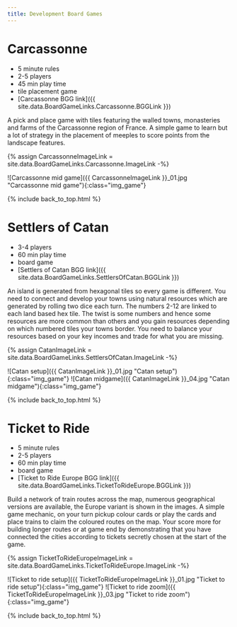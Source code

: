 ```yaml
---
title: Development Board Games
---
```


# Carcassonne

* 5 minute rules
* 2-5 players
* 45 min play time
* tile placement game
* [Carcassonne BGG link]({{ site.data.BoardGameLinks.Carcassonne.BGGLink }})

A pick and place game with tiles featuring the walled towns, monasteries and farms of the Carcassonne region of France.
A simple game to learn but a lot of strategy in the placement of meeples to score points from the landscape features.

{% assign CarcassonneImageLink = site.data.BoardGameLinks.Carcassonne.ImageLink -%}

![Carcassonne mid game]({{ CarcassonneImageLink }}_01.jpg "Carcassonne mid game"){:class="img_game"}

{% include back_to_top.html %}

# Settlers of Catan

* 3-4 players
* 60 min play time
* board game
* [Settlers of Catan BGG link]({{ site.data.BoardGameLinks.SettlersOfCatan.BGGLink }})

An island is generated from hexagonal tiles so every game is different.
You need to connect and develop your towns using natural resources which are generated by rolling two dice each turn.
The numbers 2-12 are linked to each land based hex tile.
The twist is some numbers and hence some resources are more common than others and you gain resources depending on which numbered tiles your towns border.
You need to balance your resources based on your key incomes and trade for what you are missing.

{% assign CatanImageLink = site.data.BoardGameLinks.SettlersOfCatan.ImageLink -%}

![Catan setup]({{ CatanImageLink }}_01.jpg "Catan setup"){:class="img_game"}
![Catan midgame]({{ CatanImageLink }}_04.jpg "Catan midgame"){:class="img_game"}

{% include back_to_top.html %}

# Ticket to Ride

* 5 minute rules
* 2-5 players
* 60 min play time
* board game
* [Ticket to Ride Europe BGG link]({{ site.data.BoardGameLinks.TicketToRideEurope.BGGLink }})

Build a network of train routes across the map, numerous geographical versions are available, the Europe variant is shown in the images.
A simple game mechanic, on your turn pickup colour cards or play the cards and place trains to claim the coloured routes on the map.
Your score more for building longer routes or at game end by demonstrating that you have connected the cities according to tickets secretly chosen at the start of the game.

{% assign TicketToRideEuropeImageLink = site.data.BoardGameLinks.TicketToRideEurope.ImageLink -%}

![Ticket to ride setup]({{ TicketToRideEuropeImageLink }}_01.jpg "Ticket to ride setup"){:class="img_game"}
![Ticket to ride zoom]({{ TicketToRideEuropeImageLink }}_03.jpg "Ticket to ride zoom"){:class="img_game"}

{% include back_to_top.html %}
